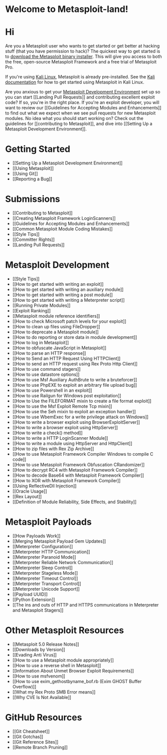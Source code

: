 # Welcome to Metasploit-land!

# Hi
Are you a Metasploit user who wants to get started or get better at hacking stuff (that you have permission to hack)? The quickest way to get started is to [download the Metasploit binary installer](http://www.rapid7.com/products/metasploit/download.jsp). This will give you access to both the free, open-source Metasploit Framework and a free trial of Metasploit Pro.

If you're using [Kali Linux](http://kali.org), Metasploit is already pre-installed. See the [Kali documentation](http://docs.kali.org/general-use/starting-metasploit-framework-in-kali) for how to get started using Metasploit in Kali Linux.

Are you anxious to get your [Metasploit Development Environment](https://github.com/rapid7/metasploit-framework/wiki/Setting-Up-a-Metasploit-Development-Environment) set up so you can start [[Landing Pull Requests]] and contributing excellent exploit code? If so, you're in the right place. If you're an exploit developer, you will want to review our [[Guidelines for Accepting Modules and Enhancements]] to find out what we expect when we see pull requests for new Metasploit modules. No idea what you should start working on? Check out the guidelines for [[contributing to Metasploit]], and dive into [[Setting Up a Metasploit Development Environment]].

# Getting Started

- [[Setting Up a Metasploit Development Environment]]
- [[Using Metasploit]]
- [[Using Git]]
- [[Reporting a Bug]]

# Submissions

- [[Contributing to Metasploit]]
- [[Creating Metasploit Framework LoginScanners]]
- [[Guidelines for Accepting Modules and Enhancements]]
- [[Common Metasploit Module Coding Mistakes]]
- [[Style Tips]]
- [[Committer Rights]]
- [[Landing Pull Requests]]

# Metasploit Development

- [[Style Tips]]
- [[How to get started with writing an exploit]]
- [[How to get started with writing an auxiliary module]]
- [[How to get started with writing a post module]]
- [[How to get started with writing a Meterpreter script]]
- [[Running Private Modules]]
- [[Exploit Ranking]]
- [[Metasploit module reference identifiers]]
- [[How to check Microsoft patch levels for your exploit]]
- [[How to clean up files using FileDropper]]
- [[How to deprecate a Metasploit module]]
- [[How to do reporting or store data in module development]]
- [[How to log in Metasploit]]
- [[How to obfuscate JavaScript in Metasploit]]
- [[How to parse an HTTP response]]
- [[How to Send an HTTP Request Using HTTPClient]]
- [[How to send an HTTP request using Rex Proto Http Client]]
- [[How to use command stagers]]
- [[How to use datastore options]]
- [[How to use Msf Auxiliary AuthBrute to write a bruteforcer]]
- [[How to use PhpEXE to exploit an arbitrary file upload bug]]
- [[How to use Powershell in an exploit]]
- [[How to use Railgun for Windows post exploitation]]
- [[How to Use the FILEFORMAT mixin to create a file format exploit]]
- [[How to use the Msf Exploit Remote Tcp mixin]]
- [[How to use the Seh mixin to exploit an exception handler]]
- [[How to use WbemExec for a write privilege attack on Windows]]
- [[How to write a browser exploit using BrowserExploitServer]]
- [[How to write a browser exploit using HttpServer]]
- [[How to write a check() method]]
- [[How to write a HTTP LoginScanner Module]]
- [[How to write a module using HttpServer and HttpClient]]
- [[How to zip files with Rex Zip Archive]]
- [[How to use Metasploit Framework Compiler Windows to compile C code]]
- [[How to use Metasploit Framework Obfuscation CRandomizer]]
- [[How to decrypt RC4 with Metasploit Framework Compiler]]
- [[How to decode Base64 with Metasploit Framework Compiler]]
- [[How to XOR with Metasploit Framework Compiler]]
- [[Using ReflectiveDll Injection]]
- [[Oracle Usage]]
- [[Rex Layout]]
- [[Definition of Module Reliability, Side Effects, and Stability]]

# Metasploit Payloads #

- [[How Payloads Work]]
- [[Merging Metasploit Payload Gem Updates]]
- [[Meterpreter Configuration]]
- [[Meterpreter HTTP Communication]]
- [[Meterpreter Paranoid Mode]]
- [[Meterpreter Reliable Network Communication]]
- [[Meterpreter Sleep Control]]
- [[Meterpreter Stageless Mode]]
- [[Meterpreter Timeout Control]]
- [[Meterpreter Transport Control]]
- [[Meterpreter Unicode Support]]
- [[Payload UUID]]
- [[Python Extension]]
- [[The ins and outs of HTTP and HTTPS communications in Meterpreter and Metasploit Stagers]]


# Other Metasploit Resources #

- [[Metasploit 5.0 Release Notes]]
- [[Downloads by Version]]
- [[Evading Anti Virus]]
- [[How to use a Metasploit module appropriately]]
- [[How to use a reverse shell in Metasploit]]
- [[Information About Unmet Browser Exploit Requirements]]
- [[How to use msfvenom]]
- [[How to use exim_gethostbyname_bof.rb (Exim GHOST Buffer Overflow)]]
- [[What my Rex Proto SMB Error means]]
- [[Why CVE Is Not Available]]

# GitHub Resources #

- [[Git Cheatsheet]]
- [[Git Gotchas]]
- [[Git Reference Sites]]
- [[Remote Branch Pruning]]
